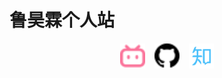 
<!--![logo](cover.png)-->

# 鲁昊霖个人站

<div style="display: flex; align-items: center; justify-content: center; gap: 15px;">

  <!-- Bilibili 图标按钮 -->
  <a href="https://space.bilibili.com/1239005162?spm_id_from=333.1007.0.0" target="_blank">
    <img src="icon/bilibili-color.svg" alt="Bilibili" width="40">
  </a>

  <!-- GitHub 图标按钮 -->
  <a href="https://github.com/AVA022hallo" target="_blank">
    <img src="icon/github.svg" alt="GitHub" width="40">
  </a>

  <!-- 知乎 图标按钮 -->
  <a href="https://www.zhihu.com/people/158nbe" target="_blank">
    <img src="icon/zhihu.svg" alt="Zhihu" width="40">
  </a>

</div>